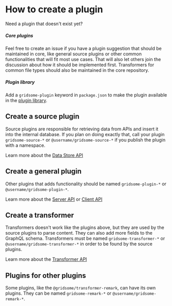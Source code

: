 # How to create a plugin

Need a plugin that doesn't exist yet?

##### Core plugins

Feel free to create an issue if you have a plugin suggestion that should be maintained in core, like general source plugins or other common functionalities that will fit most use cases. That will also let others join the discussion about how it should be implemented first. Transformers for common file types should also be maintained in the core repository.

##### Plugin library

Add a `gridsome-plugin` keyword in `package.json` to make the plugin available in the [plugin library](/plugins).

## Create a source plugin

Source plugins are responsible for retrieving data from APIs and insert it into the internal database. If you plan on doing exactly that, call your plugin `gridsome-source-*` or `@username/gridsome-source-*` if you publish the plugin with a namespace.

Learn more about the [Data Store API](/docs/data-store-api)

## Create a general plugin

Other plugins that adds functionality should be named `gridsome-plugin-*` or `@username/gridsome-plugin-*`.

Learn more about the [Server API](/docs/server-api) or [Client API](/docs/client-api)

## Create a transformer

Transformers doesn't work like the plugins above, but they are used by the source plugins to parse content. They can also add more fields to the GraphQL schema. Transformers must be named `gridsome-transformer-*` or `@username/gridsome-transformer-*` in order to be found by the source plugins.

Learn more about the [Transformer API](/docs/transformer-api)

## Plugins for other plugins

Some plugins, like the `@gridsome/transformer-remark`, can have its own plugins. They can be named `gridsome-remark-*` or `@username/gridsome-remark-*`.
